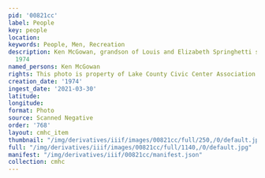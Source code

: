 ```yaml
---
pid: '00821cc'
label: People
key: people
location: 
keywords: People, Men, Recreation
description: Ken McGowan, grandson of Louis and Elizabeth Springhetti seen in 00820cc,
  1974
named_persons: Ken McGowan
rights: This photo is property of Lake County Civic Center Association.
creation_date: '1974'
ingest_date: '2021-03-30'
latitude: 
longitude: 
format: Photo
source: Scanned Negative
order: '768'
layout: cmhc_item
thumbnail: "/img/derivatives/iiif/images/00821cc/full/250,/0/default.jpg"
full: "/img/derivatives/iiif/images/00821cc/full/1140,/0/default.jpg"
manifest: "/img/derivatives/iiif/00821cc/manifest.json"
collection: cmhc
---
```

